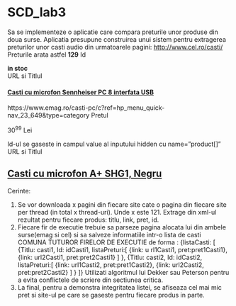 # SCD_lab3

Sa se implementeze o aplicatie care compara preturile unor produse din doua surse.
Aplicatia presupune construirea unui sistem pentru extragerea preturilor unor casti audio din urmatoarele pagini:
http://www.cel.ro/casti/
Preturile arata astfel
<b itemprop="price" content="129">129</b>
Id
<div class="stoc_list"><span id="s113989-0"><b class="info_stoc in_stoc">in stoc</b></span></div>
URL si Titlul
<h4 class="productTitle"><a href="http://www.cel.ro/casti/casti-cu-microfon-sennheiser-pc-8-interfata-usb-pMCMwPT0n-l/" class="productListing-data-b product_link product_name"><span itemprop="name">Casti cu microfon Sennheiser PC 8 interfata USB</span></a></h4>
https://www.emag.ro/casti-pc/c?ref=hp_menu_quick-nav_23_649&type=category
Pretul
<p class="product-new-price">30<sup>99</sup> <span>Lei</span></p>
Id-ul se gaseste in campul value al inputului hidden cu name=”product[]”
<input type="hidden" name="product[]" value="555373">
URL si Titlul
<h2 class="card-body product-title-zone"><a href="https://www.emag.ro/casti-cu-microfon-a-negru-shg1/pd/DXHB2YBBM/" data-ref="" class="product-title js-product-url" data-zone="title">Casti cu microfon A+ SHG1, Negru</a></h2>

Cerinte:
1. Se vor downloada x pagini din fiecare site cate o pagina din fiecare site per thread (in total x thread-uri). Unde x este 121. Extrage din xml-ul rezultat pentru fiecare produs: titlu, link, pret, id. 
2. Fiecare fir de executie trebuie sa parseze pagina alocata lui din ambele surse(emag si cel) si sa salveze informatiile intr-o lista  de casti COMUNA TUTUROR FIRELOR DE EXECUTIE de forma :
{listaCasti: [
	{Titlu: casti1,
	Id: idCasti1,
	listaPreturi:[
	{link: u
rl1Casti1,
pret:pret1Casti1},
{link: url2Casti1,
pret:pret2Casti1}
           ]
         },
        {Titlu: casti2,
	Id: idCasti2,
	listaPreturi:[
	{link: url1Casti2,
pret:pret1Casti2}, 
{link: url2Casti2,
pret:pret2Casti2}
           ]
         }
]}
Utilizati algoritmul lui Dekker sau Peterson pentru a evita conflictele de scriere din sectiunea critica. 
3. La final, pentru a demonstra integritatea listei, se afiseaza cel mai mic pret si site-ul pe care se gaseste pentru fiecare produs in parte.
